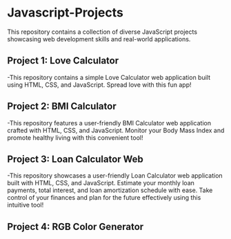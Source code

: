 # Javascript-Projects
This repository contains a collection of diverse JavaScript projects showcasing web development skills and real-world applications.

## Project 1: Love Calculator 
-This repository contains a simple Love Calculator web application built using HTML, CSS, and JavaScript. Spread love with this fun app!

## Project 2: BMI Calculator 
-This repository features a user-friendly BMI Calculator web application crafted with HTML, CSS, and JavaScript. Monitor your Body Mass Index and promote healthy living with this convenient tool!  

## Project 3: Loan Calculator Web
-This repository showcases a user-friendly Loan Calculator web application built with HTML, CSS, and JavaScript. Estimate your monthly loan payments, total interest, and loan amortization schedule with ease. Take control of your 
 finances and plan for the future effectively using this intuitive tool!

## Project 4: RGB Color Generator
